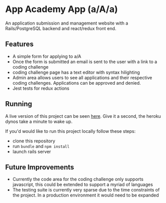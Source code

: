 # App Academy App (a/A/a)
An application submission and management website with a Rails/PostgreSQL backend and react/redux front end.  
## Features
* A simple form for applying to a/A
* Once the form is submitted an email is sent to the user with a link to a coding challenge
* coding challenge page has a text editor with syntax hilighting 
* Admin area allows users to see all applications and their respective coding challenges. Applications can be approved and denied. 
* Jest tests for redux actions
## Running 
  A live version of this project can be seen [here](http://aa-application.herokuapp.com). Give it a second, the heroku dynos take a minute to wake up.

  If you'd would like to run this project locally follow these steps:

  * clone this repository
  * run ``bundle`` and ``npm install``
  * launch rails server
## Future Improvements

* Currently the code area for the coding challenge only supports javascript, this could be extended to support a myriad of languages
* The testing suite is currently very sparse due to the time constraints of the project. In a production environment it would need to be expanded